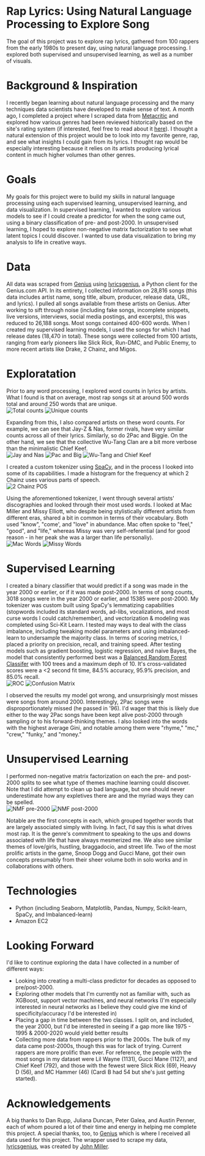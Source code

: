 # Rap Lyrics: Using Natural Language Processing to Explore Song
The goal of this project was to explore rap lyrics, gathered from 100 rappers from the early 1980s to present day, using natural language processing. I explored both supervised and unsupervised learning, as well as a number of visuals.

# Background & Inspiration
I recently began learning about natural language processing and the many techniques data scientists have developed to make sense of text. A month ago, I completed a project where I scraped data from [Metacritic](https://www.metacritic.com) and explored how various genres had been reviewed historically based on the site's rating system (if interested, feel free to read about it [here](https://github.com/unclebrod/ReviewsByGenre)). I thought a natural extension of this project would be to look into my favorite genre, rap, and see what insights I could gain from its lyrics. I thought rap would be especially interesting because it relies on its artists producing lyrical content in much higher volumes than other genres.

# Goals
My goals for this project were to build my skills in natural language processing using each supervised learning, unsupervised learning, and data visualization. In supervised learning, I wanted to explore various models to see if I could create a predictor for when the song came out, using a binary classification of pre- and post-2000. In unsupervised learning, I hoped to explore non-negative matrix factorization to see what latent topics I could discover. I wanted to use data visualization to bring my analysis to life in creative ways.

# Data
All data was scraped from [Genius](https://www.genius.com) using [lyricsgenius](https://github.com/johnwmillr/LyricsGenius), a Python client for the Genius.com API. In its entirety, I collected information on 28,816 songs (this data includes artist name, song title, album, producer, release data, URL, and lyrics). I pulled all songs available from these artists on Genius. After working to sift through noise (including fake songs, incomplete snippets, live versions, interviews, social media postings, and excerpts), this was reduced to 26,188 songs. Most songs contained 400-600 words. When I created my supervised learning models, I used the songs for which I had release dates (18,470 in total). These songs were collected from 100 artists, ranging from early pioneers like Slick Rick, Run-DMC, and Public Enemy, to more recent artists like Drake, 2 Chainz, and Migos.

# Exploratation
Prior to any word processing, I explored word counts in lyrics by artists. What I found is that on average, most rap songs sit at around 500 words total and around 250 words that are unique. <br/>
![Total counts](img/totalwordcount.png)
![Unique counts](img/uniquewordcount.png)

Expanding from this, I also compared artists on these word counts. For example, we can see that Jay-Z & Nas, former rivals, have very similar counts across all of their lyrics. Similarly, so do 2Pac and Biggie. On the other hand, we see that the collective Wu-Tang Clan are a bit more verbose than the minimalistic Chief Keef. <br/>
![Jay and Nas](img/word_counts_JAYZ_Nas.png)
![Pac and Big](img/word_counts_Pac_TheNotoriousBIG.png)
![Wu-Tang and Chief Keef](img/word_counts_WuTangClan_ChiefKeef.png)

I created a custom tokenizer using [SpaCy](https://spacy.io/), and in the process I looked into some of its capabilities. I made a histogram for the frequency at which 2 Chainz uses various parts of speech. <br/>
![2 Chainz POS](img/pos_2Chainz.png)

Using the aforementioned tokenizer, I went through several artists' discographies and looked through their most used words. I looked at Mac Miller and Missy Elliott, who despite being stylistically different artists from different eras, shared a bit in common in terms of their vocabulary. Both used "know", "come', and "love" in abundance. Mac often spoke to "feel," "good", and "life," whereas Missy was very self-referential (and for good reason - in her peak she was a larger than life personaliy). <br/>
![Mac Words](img/most_common_MacMiller.png)
![Missy Words](img/most_common_MissyElliott.png)

# Supervised Learning
I created a binary classifier that would predict if a song was made in the year 2000 or earlier, or if it was made post-2000. In terms of song counts, 3018 songs were in the year 2000 or earlier, and 15385 were post-2000. My tokenizer was custom built using SpaCy's lemmatizing capabilities (stopwords included its standard words, ad-libs, vocalizations, and most curse words I could catch/remember), and vectorization & modeling was completed using Sci-Kit Learn. I tested may ways to deal with the class imbalance, including tweaking model parameters and using imbalanced-learn to undersample the majority class. In terms of scoring metrics, I placed a priority on precision, recall, and training speed. After testing models such as gradient boosting, logistic regression, and naive Bayes, the model that consistently performed best was a [Balanced Random Forest Classifer](https://imbalanced-learn.readthedocs.io/en/stable/generated/imblearn.ensemble.BalancedRandomForestClassifier.html) with 100 trees and a maximum deph of 10. It's cross-validated scores were a <2 second fit time, 84.5% accuracy, 95.9% precision, and 85.0% recall. <br/>
![ROC](img/rf_roc.png)
![Confusion Matrix](img/conf_matrix.png)

I observed the results my model got wrong, and unsurprisingly most misses were songs from around 2000. Interestingly, 2Pac songs were disproportionately missed (he passed in '96). I'd wager that this is likely due either to the way 2Pac songs have been kept alive post-2000 through sampling or to his forward-thinking themes. I also looked into the words with the highest average Gini, and notable among them were "rhyme," "mc," "crew," "funky," and "money."

# Unsupervised Learning
I performed non-negative matrix factorization on each the pre- and post-2000 splits to see what type of themes machine learning could discover. Note that I did attempt to clean up bad language, but one should never underestimate how any expletives there are and the myriad ways they can be spelled. <br/>
![NMF pre-2000](img/nmf_pre.PNG)
![NMF post-2000](img/nmf_post.PNG)

Notable are the first concepts in each, which grouped together words that are largely associated simply with living. In fact, I'd say this is what drives most rap. It is the genre's commitment to speaking to the ups and downs associated with life that have always mesmerized me. We also see similar themes of love/girls, hustling, braggadocio, and street life. Two of the most prolific artists in the game, Snoop Dogg and Gucci Mane, got their own concepts presumably from their sheer volume both in solo works and in collaborations with others.

# Technologies
* Python (including Seaborn, Matplotlib, Pandas, Numpy, Scikit-learn, SpaCy, and Imbalanced-learn)
* Amazon EC2

# Looking Forward
I'd like to continue exploring the data I have collected in a number of different ways:

* Looking into creating a multi-class predictor for decades as opposed to pre/post-2000.
* Exploring other models that I'm currently not as familiar with, such as XGBoost, support vector machines, and neural networks (I'm especially interested in neural networks as I believe they could give me kind of specificity/accuracy I'd be interested in)
* Placing a gap in time between the two classes. I split on, and included, the year 2000, but I'd be interested in seeing if a gap more like 1975 - 1995 & 2000-2020 would yield better results
* Collecting more data from rappers prior to the 2000s. The bulk of my data came post-2000s, though this was for lack of trying. Current rappers are more prolific than ever. For reference, the people with the most songs in my dataset were Lil Wayne (1131), Gucci Mane (1127), and Chief Keef (792), and those with the fewest were Slick Rick (69), Heavy D (56), and MC Hammer (46) (Cardi B had 54 but she's just getting started).

# Acknowledgements
A big thanks to Dan Rupp, Juliana Duncan, Peter Galea, and Austin Penner, each of whom poured a lot of their time and energy in helping me complete this project. A special thanks, too, to [Genius](https://www.genius.com) which is where I received all data used for this project. The wrapper used to scrape my data, [lyricsgenius](https://github.com/johnwmillr/LyricsGenius), was created by [John Miller](https://github.com/johnwmillr).
